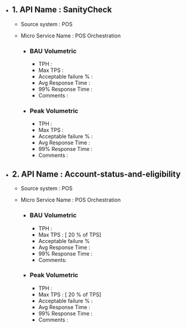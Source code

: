 - ## 1. API Name : SanityCheck
  - Source system : POS
  - Micro Service Name : POS Orchestration
  
    - ### BAU Volumetric
         - TPH : 
         - Max TPS : 
         - Acceptable failure % : 
         - Avg Response Time :
         - 99% Response Time : 
         - Comments :
         
     - ### Peak Volumetric
         - TPH : 
         - Max TPS : 
         - Acceptable failure % : 
         - Avg Response Time : 
         - 99% Response Time : 
         - Comments : 
    
- ## 2. API Name : Account-status-and-eligibility
  - Source system : POS
  - Micro Service Name : POS Orchestration
  
    - ### BAU Volumetric
         - TPH : 
         - Max TPS : [ 20 % of TPS]
         - Acceptable failure % 
         - Avg Response Time : 
         - 99% Response Time : 
         - Comments: 
     - ### Peak Volumetric
         - TPH : 
         - Max TPS :  [ 20 % of TPS]
         - Acceptable failure % : 
         - Avg Response Time : 
         - 99% Response Time : 
         - Comments : 
